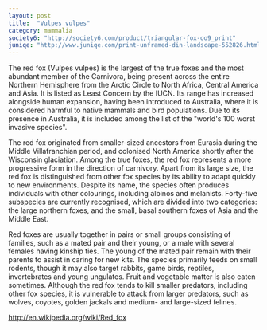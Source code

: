 ```yaml
---
layout: post
title:  "Vulpes vulpes"
category: mammalia
society6: "http://society6.com/product/triangular-fox-oo9_print"
juniqe: "http://www.juniqe.com/print-unframed-din-landscape-552826.html"
---
```


The red fox (Vulpes vulpes) is the largest of the true foxes and the most abundant member of the Carnivora, being present across the entire Northern Hemisphere from the Arctic Circle to North Africa, Central America and Asia. It is listed as Least Concern by the IUCN. Its range has increased alongside human expansion, having been introduced to Australia, where it is considered harmful to native mammals and bird populations. Due to its presence in Australia, it is included among the list of the "world's 100 worst invasive species".

The red fox originated from smaller-sized ancestors from Eurasia during the Middle Villafranchian period, and colonised North America shortly after the Wisconsin glaciation. Among the true foxes, the red fox represents a more progressive form in the direction of carnivory. Apart from its large size, the red fox is distinguished from other fox species by its ability to adapt quickly to new environments. Despite its name, the species often produces individuals with other colourings, including albinos and melanists. Forty-five subspecies are currently recognised, which are divided into two categories: the large northern foxes, and the small, basal southern foxes of Asia and the Middle East.

Red foxes are usually together in pairs or small groups consisting of families, such as a mated pair and their young, or a male with several females having kinship ties. The young of the mated pair remain with their parents to assist in caring for new kits. The species primarily feeds on small rodents, though it may also target rabbits, game birds, reptiles, invertebrates and young ungulates. Fruit and vegetable matter is also eaten sometimes. Although the red fox tends to kill smaller predators, including other fox species, it is vulnerable to attack from larger predators, such as wolves, coyotes, golden jackals and medium- and large-sized felines.

http://en.wikipedia.org/wiki/Red_fox
